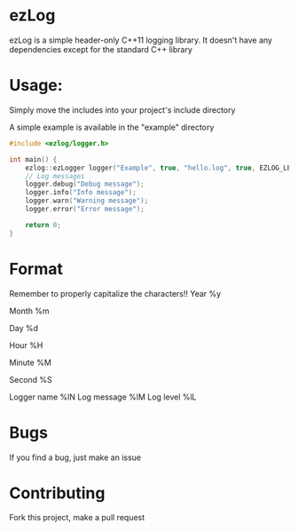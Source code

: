 # ezLog

ezLog is a simple header-only C++11 logging library.
It doesn't have any dependencies except for the standard C++ library

# Usage:
Simply move the includes into your project's include directory

A simple example is available in the "example" directory
```cpp
#include <ezlog/logger.h>

int main() {
    ezlog::ezLogger logger("Example", true, "hello.log", true, EZLOG_LEVEL_DEBUG, "%y-%m-%d %H:%M:%S %lL %lN: %lM"); // Specify all parameters
    // Log messages
    logger.debug("Debug message");
    logger.info("Info message");
    logger.warn("Warning message");
    logger.error("Error message");

    return 0;
}
```

# Format
Remember to properly capitalize the characters!!
Year %y

Month %m

Day %d

Hour %H

Minute %M

Second %S

Logger name %lN
Log message %lM
Log level %lL

# Bugs
If you find a bug, just make an issue

# Contributing
Fork this project, make a pull request

